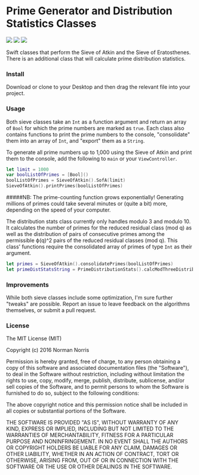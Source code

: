 # Prime Generator and Distribution Statistics Classes
[![](http://img.shields.io/badge/OS%20X-10.10%2B-blue.svg)]() [![](http://img.shields.io/badge/iOS-8.0%2B-blue.svg)]() [![](http://img.shields.io/badge/Swift-2.1-blue.svg)]()



Swift classes that perform the Sieve of Atkin and the Sieve of Eratosthenes. There is an additional class that will calculate prime distribution statistics.

### Install
Download or clone to your Desktop and then drag the relevant file into your project.

### Usage
Both sieve classes take an `Int` as a function argument and return an array of `Bool` for which the prime numbers are marked as `true`. Each class also contains functions to print the prime numbers to the console, "consolidate" them into an array of `Int`, and "export" them as a `String`.

To generate all prime numbers up to 1,000 using the Sieve of Atkin and print them to the console, add the following to `main` or your `ViewController`.

```swift
let limit = 1000
var boolListOfPrimes = [Bool]()
boolListOfPrimes = SieveOfAtkin().SofA(limit)
SieveOfAtkin().printPrimes(boolListOfPrimes)
```

#####NB: The prime-counting function grows exponentially! Generating millions of primes could take several minutes or (quite a bit) more, depending on the speed of your computer.

The distribution stats class currently only handles modulo 3 and modulo 10. It calculates the number of primes for the reduced residual class (mod q) as well as the distribution of pairs of consecutive primes among the permissible ϕ(q)^2  pairs of the reduced residual classes (mod q). This class' functions require the consolidated array of primes of type `Int` as their argument.

```swift
let primes = SieveOfAtkin().consolidatePrimes(boolListOfPrimes)
let primeDistStatsString = PrimeDistributionStats().calcModThreeDistributionStats(primes)
```

### Improvements
While both sieve classes include some optimization, I'm sure further "tweaks" are possible. Report an issue to leave feedback on the algorithms themselves, or submit a pull request. 

### License
The MIT License (MIT)

Copyright (c) 2016 Norman Norris

Permission is hereby granted, free of charge, to any person obtaining a copy of
this software and associated documentation files (the "Software"), to deal in
the Software without restriction, including without limitation the rights to
use, copy, modify, merge, publish, distribute, sublicense, and/or sell copies of
the Software, and to permit persons to whom the Software is furnished to do so,
subject to the following conditions:

The above copyright notice and this permission notice shall be included in all
copies or substantial portions of the Software.

THE SOFTWARE IS PROVIDED "AS IS", WITHOUT WARRANTY OF ANY KIND, EXPRESS OR
IMPLIED, INCLUDING BUT NOT LIMITED TO THE WARRANTIES OF MERCHANTABILITY, FITNESS
FOR A PARTICULAR PURPOSE AND NONINFRINGEMENT. IN NO EVENT SHALL THE AUTHORS OR
COPYRIGHT HOLDERS BE LIABLE FOR ANY CLAIM, DAMAGES OR OTHER LIABILITY, WHETHER
IN AN ACTION OF CONTRACT, TORT OR OTHERWISE, ARISING FROM, OUT OF OR IN
CONNECTION WITH THE SOFTWARE OR THE USE OR OTHER DEALINGS IN THE SOFTWARE.
